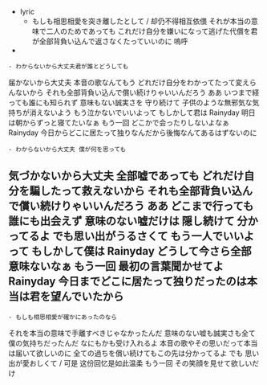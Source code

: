 - lyric
    - もしも相思相愛を突き離したとして / 却仍不得相互依偎
それが本当の意味で二人のためであっても
これだけ自分を嫌いになって逃げた代償を君が全部背負い込んで返さなくたっていいのに
嗚呼
-


    - わからないから大丈夫君が誰とどうしても
届かないから大丈夫 本音の歌なんてもう
どれだけ自分をわかってたって変えらんないから
それも全部背負い込んで償い続けりゃいいんだろう
ああ いつまで経っても誰にも知られず
意味もない誠実さを 守り続けて
子供のような無邪気な気持ちが消えないよう
もう泣かないでいいよって
もしかして君は
Rainyday
明日は朝からずっと寝てたいなぁ
もう一回
どこかで会ったりしないよなぁ
Rainyday
今日からどこに居たって独りなんだから後悔なんてあるはずないのに
 


    - わからないから大丈夫 僕が何を思っても
気づかないから大丈夫 全部嘘であっても
どれだけ自分を騙したって救えないから
それも全部背負い込んで償い続けりゃいいんだろう
ああ どこまで行っても誰にも出会えず
意味のない嘘だけは 隠し続けて
分かってるよ
でも思い出がうるさくて
もう一人でいいよって
もしかして僕は
Rainyday
どうして今さら全部意味ないなぁ
もう一回 最初の言葉聞かせてよ
Rainyday
今日までどこに居たって独りだったのは本当は君を望んでいたから
-


    - もしも相思相愛が確かにあったのなら
それを本当の意味で手離すべきじゃなかったんだ
意味のない嘘も誠実さも全て僕の気持ちだったんだ
なにもかも受け入れるよ
本音の歌やその思いだって本当は届いて欲しいのに
全ての過ちを償い続けてもこの先は分かってるよ
でも 思い出が愛おしくて / 可是 这份回忆是如此温柔
もう一回 その笑顔を見せて欲しいだけ
